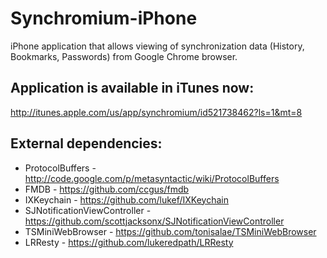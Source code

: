 Synchromium-iPhone
==================

iPhone application that allows viewing of synchronization data (History, Bookmarks, Passwords) from Google Chrome browser.

Application is available in iTunes now:
---------------------------------------

http://itunes.apple.com/us/app/synchromium/id521738462?ls=1&mt=8

External dependencies:
----------------------

 * ProtocolBuffers - http://code.google.com/p/metasyntactic/wiki/ProtocolBuffers
 * FMDB - https://github.com/ccgus/fmdb
 * IXKeychain - https://github.com/lukef/IXKeychain
 * SJNotificationViewController -https://github.com/scottjacksonx/SJNotificationViewController
 * TSMiniWebBrowser - https://github.com/tonisalae/TSMiniWebBrowser
 * LRResty - https://github.com/lukeredpath/LRResty
